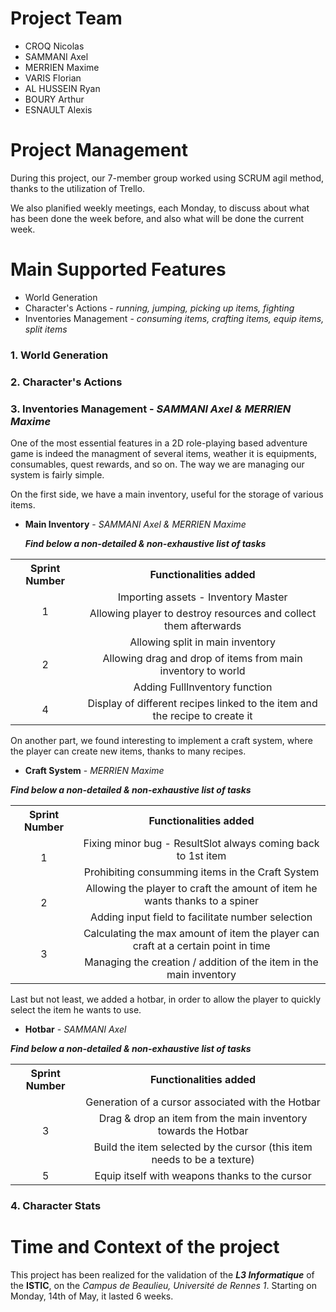 # Project Team
* CROQ Nicolas
* SAMMANI Axel
* MERRIEN Maxime
* VARIS Florian
* AL HUSSEIN Ryan
* BOURY Arthur
* ESNAULT Alexis

# Project Management
During this project, our 7-member group worked using SCRUM agil method, thanks to the utilization of Trello.

We also planified weekly meetings, each Monday, to discuss about what has been done the week before, and also what will be done the current week.

# Main Supported Features
* World Generation
* Character's Actions - *running, jumping, picking up items, fighting*
* Inventories Management - *consuming items, crafting items, equip items, split items*

### 1. World Generation

### 2. Character's Actions

### 3. Inventories Management - *SAMMANI Axel & MERRIEN Maxime*
  
One of the most essential features in a 2D role-playing based adventure game is indeed the managment of several items, weather it is equipments, consumables, quest rewards, and so on.
  The way we are managing our system is fairly simple.
  
  On the first side, we have a main inventory, useful for the storage of various items.
    
  - **Main Inventory** - *SAMMANI Axel & MERRIEN Maxime*

       **_Find below a non-detailed & non-exhaustive list of tasks_**

<table>
  <th align="center"> Sprint Number </th>
  <th align="center"> Functionalities added </th>
  <tr>
    <td rowspan="2" align="center">1</td>
    <td align="center">Importing assets - Inventory Master</td>
  </tr>
  <tr>
    <td align="center">Allowing player to destroy resources and collect them afterwards</td>
  </tr>
  <tr>
    <td rowspan="3" align="center">2</td>
    <td align="center">Allowing split in main inventory</td>
  </tr>
  <tr>
    <td align="center">Allowing drag and drop of items from main inventory to world</td>
  </tr>
  <tr>
    <td align="center">Adding FullInventory function</td>
  </tr>
  <tr>
    <td rowspan="1" align="center">4</td>
    <td align="center">Display of different recipes linked to the item and the recipe to create it</td>
  </tr>
</table>
  
On another part, we found interesting to implement a craft system, where the player can create new items, thanks to many recipes.
    
  - **Craft System** - *MERRIEN Maxime*
  
  **_Find below a non-detailed & non-exhaustive list of tasks_**

<table>
  <th align="center"> Sprint Number </th>
  <th align="center"> Functionalities added </th>
  <tr>
    <td rowspan="2" align="center">1</td>
    <td align="center">Fixing minor bug - ResultSlot always coming back to 1st item</td>
  </tr>
  <tr>
    <td align="center">Prohibiting consumming items in the Craft System</td>
  </tr>
  <tr>
    <td rowspan="2" align="center">2</td>
    <td align="center">Allowing the player to craft the amount of item he wants thanks to a spiner</td>
  </tr>
  <tr>
    <td align="center">Adding input field to facilitate number selection</td>
  </tr>
  <tr>
    <td rowspan="2" align="center">3</td>
    <td align="center">Calculating the max amount of item the player can craft at a certain point in time</td>
  </tr>
  <tr>
    <td align="center">Managing the creation / addition of the item in the main inventory</td>
  </tr>
</table>
   
Last but not least, we added a hotbar, in order to allow the player to quickly select the item he wants to use.
    
  - **Hotbar** - *SAMMANI Axel*
  
  **_Find below a non-detailed & non-exhaustive list of tasks_**

<table>
  <th align="center"> Sprint Number </th>
  <th align="center"> Functionalities added </th>
  <tr>
    <td rowspan="3" align="center">3</td>
    <td align="center">Generation of a cursor associated with the Hotbar</td>
  </tr>
  <tr>
    <td align="center">Drag & drop an item from the main inventory towards the Hotbar</td>
  </tr>
  <tr>
    <td align="center">Build the item selected by the cursor (this item needs to be a texture) </td>
  </tr>
  <tr>
    <td align="center">5</td>
    <td align="center">Equip itself with weapons thanks to the cursor</td>
  </tr>
</table>
   
### 4. Character Stats

# Time and Context of the project
This project has been realized for the validation of the **_L3 Informatique_** of the **ISTIC**, on the *Campus de Beaulieu, Université de Rennes 1*.
Starting on Monday, 14th of May, it lasted 6 weeks.
